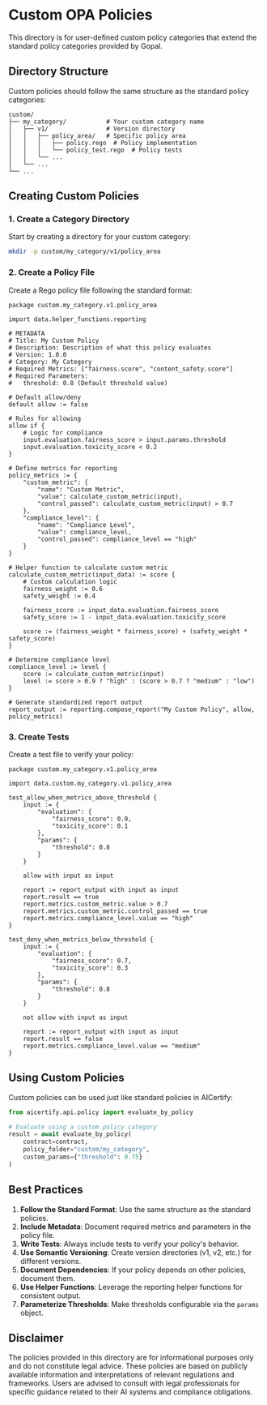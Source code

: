 # Custom OPA Policies

This directory is for user-defined custom policy categories that extend the standard policy categories provided by Gopal.

## Directory Structure

Custom policies should follow the same structure as the standard policy categories:

```
custom/
├── my_category/           # Your custom category name
│   ├── v1/                # Version directory
│   │   ├── policy_area/   # Specific policy area
│   │   │   ├── policy.rego  # Policy implementation
│   │   │   └── policy_test.rego  # Policy tests
│   │   └── ...
│   └── ...
└── ...
```

## Creating Custom Policies

### 1. Create a Category Directory

Start by creating a directory for your custom category:

```bash
mkdir -p custom/my_category/v1/policy_area
```

### 2. Create a Policy File

Create a Rego policy file following the standard format:

```rego
package custom.my_category.v1.policy_area

import data.helper_functions.reporting

# METADATA
# Title: My Custom Policy
# Description: Description of what this policy evaluates
# Version: 1.0.0
# Category: My Category
# Required Metrics: ["fairness.score", "content_safety.score"]
# Required Parameters:
#   threshold: 0.8 (Default threshold value)

# Default allow/deny
default allow := false

# Rules for allowing
allow if {
    # Logic for compliance
    input.evaluation.fairness_score > input.params.threshold
    input.evaluation.toxicity_score < 0.2
}

# Define metrics for reporting
policy_metrics := {
    "custom_metric": {
        "name": "Custom Metric",
        "value": calculate_custom_metric(input),
        "control_passed": calculate_custom_metric(input) > 0.7
    },
    "compliance_level": {
        "name": "Compliance Level",
        "value": compliance_level,
        "control_passed": compliance_level == "high"
    }
}

# Helper function to calculate custom metric
calculate_custom_metric(input_data) := score {
    # Custom calculation logic
    fairness_weight := 0.6
    safety_weight := 0.4

    fairness_score := input_data.evaluation.fairness_score
    safety_score := 1 - input_data.evaluation.toxicity_score

    score := (fairness_weight * fairness_score) + (safety_weight * safety_score)
}

# Determine compliance level
compliance_level := level {
    score := calculate_custom_metric(input)
    level := score > 0.9 ? "high" : (score > 0.7 ? "medium" : "low")
}

# Generate standardized report output
report_output := reporting.compose_report("My Custom Policy", allow, policy_metrics)
```

### 3. Create Tests

Create a test file to verify your policy:

```rego
package custom.my_category.v1.policy_area

import data.custom.my_category.v1.policy_area

test_allow_when_metrics_above_threshold {
    input := {
        "evaluation": {
            "fairness_score": 0.9,
            "toxicity_score": 0.1
        },
        "params": {
            "threshold": 0.8
        }
    }

    allow with input as input

    report := report_output with input as input
    report.result == true
    report.metrics.custom_metric.value > 0.7
    report.metrics.custom_metric.control_passed == true
    report.metrics.compliance_level.value == "high"
}

test_deny_when_metrics_below_threshold {
    input := {
        "evaluation": {
            "fairness_score": 0.7,
            "toxicity_score": 0.3
        },
        "params": {
            "threshold": 0.8
        }
    }

    not allow with input as input

    report := report_output with input as input
    report.result == false
    report.metrics.compliance_level.value == "medium"
}
```

## Using Custom Policies

Custom policies can be used just like standard policies in AICertify:

```python
from aicertify.api.policy import evaluate_by_policy

# Evaluate using a custom policy category
result = await evaluate_by_policy(
    contract=contract,
    policy_folder="custom/my_category",
    custom_params={"threshold": 0.75}
)
```

## Best Practices

1. **Follow the Standard Format**: Use the same structure as the standard policies.
2. **Include Metadata**: Document required metrics and parameters in the policy file.
3. **Write Tests**: Always include tests to verify your policy's behavior.
4. **Use Semantic Versioning**: Create version directories (v1, v2, etc.) for different versions.
5. **Document Dependencies**: If your policy depends on other policies, document them.
6. **Use Helper Functions**: Leverage the reporting helper functions for consistent output.
7. **Parameterize Thresholds**: Make thresholds configurable via the `params` object.

## Disclaimer

The policies provided in this directory are for informational purposes only and do not constitute legal advice. These policies are based on publicly available information and interpretations of relevant regulations and frameworks. Users are advised to consult with legal professionals for specific guidance related to their AI systems and compliance obligations.
